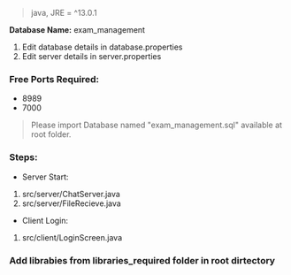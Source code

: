 > java, JRE = ^13.0.1

**Database Name:** exam_management

1. Edit database details in database.properties
1. Edit server details in server.properties

 
### Free Ports Required:
* 8989
* 7000

> Please import Database named "exam_management.sql" available at root folder.

### Steps:

* Server Start:
1. src/server/ChatServer.java
2. src/server/FileRecieve.java

* Client Login:
1. src/client/LoginScreen.java

### Add librabies from libraries_required folder in root dirtectory

